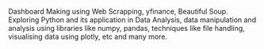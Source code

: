 Dashboard Making using Web Scrapping, yfinance, Beautiful Soup. 
Exploring Python and its application in Data Analysis,
data manipulation and analysis using libraries like numpy, pandas,
techniques like file handling, visualising data using plotly, 
etc and many more.
